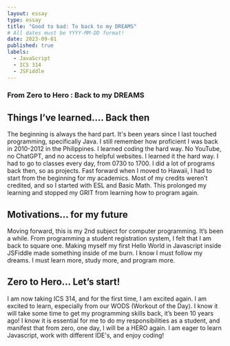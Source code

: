 ```yaml
---
layout: essay
type: essay
title: "Good to bad: To back to my DREAMS"
# All dates must be YYYY-MM-DD format!
date: 2023-09-01
published: true
labels:
  - JavaScript
  - ICS 314
  - JSFiddle
---
```


### From Zero to Hero : Back to my DREAMS

## Things I’ve learned…. Back then

The beginning is always the hard part. It's been years since I last touched programming, specificaIly Java. I still remember how proficient I was back in 2010-2012 in the Philippines. I learned coding the hard way. No YouTube, no ChatGPT, and no access to helpful websites. I learned it the hard way. I had to go to classes every day, from 0730 to 1700. I did a lot of programs back then, so as projects. Fast forward when I moved to Hawaii, I had to start from the beginning for my academics. Most of my credits weren’t credited, and so I started with ESL and Basic Math. This prolonged my learning and stopped my GRIT from learning how to program again.

## Motivations… for my future

Moving forward, this is my 2nd subject for computer programming. It’s been a while. From programming a student registration system, I felt that I am back to square one. Making myself my first Hello World in Javascript inside JSFiddle made something inside of me burn. I know I must follow my dreams. I must learn more, study more, and program more. 

## Zero to Hero… Let’s start!

I am now taking ICS 314, and for the first time, I am excited again. I am excited to learn, especially from our WODS (Workout of the Day). I know it will take some time to get my programming skills back, it’s been 10 years ago! I know it is essential for me to do my responsibilities as a student, and manifest that from zero, one day, I will be a HERO again. I am eager to learn Javascript, work with different IDE's, and enjoy coding!

